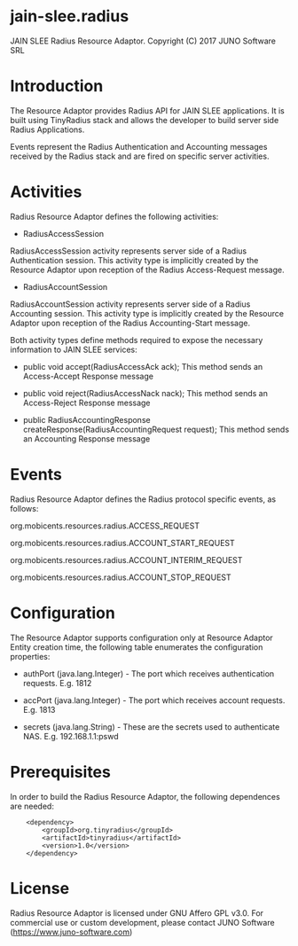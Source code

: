 # jain-slee.radius
JAIN SLEE Radius Resource Adaptor. Copyright (C) 2017 JUNO Software SRL

Introduction
======


The Resource Adaptor provides Radius API for JAIN SLEE applications. It is built using TinyRadius stack and allows the developer to build server side Radius Applications.

Events represent the Radius Authentication and Accounting messages received by the Radius stack and are fired on specific server activities.

Activities
======


Radius Resource Adaptor defines the following activities:

* RadiusAccessSession

RadiusAccessSession activity represents server side of a Radius Authentication session.
This activity type is implicitly created by the Resource Adaptor upon reception of the Radius Access-Request message.

* RadiusAccountSession

RadiusAccountSession activity represents server side of a Radius Accounting session.
This activity type is implicitly created by the Resource Adaptor upon reception of the Radius Accounting-Start message.

Both activity types define methods required to expose the necessary information to JAIN SLEE services:

* public void accept(RadiusAccessAck ack);
This method sends an Access-Accept Response message

* public void reject(RadiusAccessNack nack);
This method sends an Access-Reject Response message

* public RadiusAccountingResponse createResponse(RadiusAccountingRequest request);
This method sends an Accounting Response message


Events
======


Radius Resource Adaptor defines the Radius protocol specific events, as follows:

org.mobicents.resources.radius.ACCESS_REQUEST

org.mobicents.resources.radius.ACCOUNT_START_REQUEST

org.mobicents.resources.radius.ACCOUNT_INTERIM_REQUEST

org.mobicents.resources.radius.ACCOUNT_STOP_REQUEST

Configuration
======


The Resource Adaptor supports configuration only at Resource Adaptor Entity creation time, the following table enumerates the configuration properties:

* authPort (java.lang.Integer) - The port which receives authentication requests. E.g. 1812

* accPort (java.lang.Integer) - The port which receives account requests. E.g. 1813

* secrets (java.lang.String) - These are the secrets used to authenticate NAS. E.g. 192.168.1.1:pswd

Prerequisites
======


In order to build the Radius Resource Adaptor, the following dependences are needed:

        <dependency>
            <groupId>org.tinyradius</groupId>
            <artifactId>tinyradius</artifactId>
            <version>1.0</version>
        </dependency>

License
======


Radius Resource Adaptor is licensed under GNU Affero GPL v3.0. For commercial use or custom development, please contact JUNO Software (https://www.juno-software.com)
